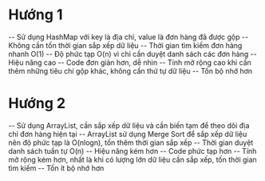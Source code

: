 # Hướng 1
-- Sử dụng HashMap với key là địa chỉ, value là đơn hàng đã được gộp
-- Không cần tốn thời gian sắp xếp dữ liệu
-- Thời gian tìm kiếm đơn hàng nhanh O(1)
-- Độ phức tạp O(n) vì chỉ cần duyệt danh sách các đơn hàng
-- Hiệu năng cao
-- Code đơn giản hơn, dễ nhìn
-- Tính mở rộng cao khi cần thêm những tiêu chí gộp khác, không cần thứ tự dữ liệu
-- Tốn bộ nhớ hơn
# Hướng 2
-- Sử dụng ArrayList, cần sắp xếp dữ liệu và cần biến tạm để theo dõi địa chỉ đơn hàng hiện tại
-- ArrayList sử dụng Merge Sort để sắp xếp dữ liệu nên độ phức tạp là O(nlogn), tốn thêm thời gian sắp xếp
-- Thời gian duyệt danh sách tuần tự O(n)
-- Hiệu năng kém hơn
-- Code phức tạp hơn
-- Tính mở rộng kém hơn, nhất là khi có lượng lớn dữ liệu cần sắp xếp, tốn thời gian tìm kiếm
-- Tốn ít bộ nhớ hơn